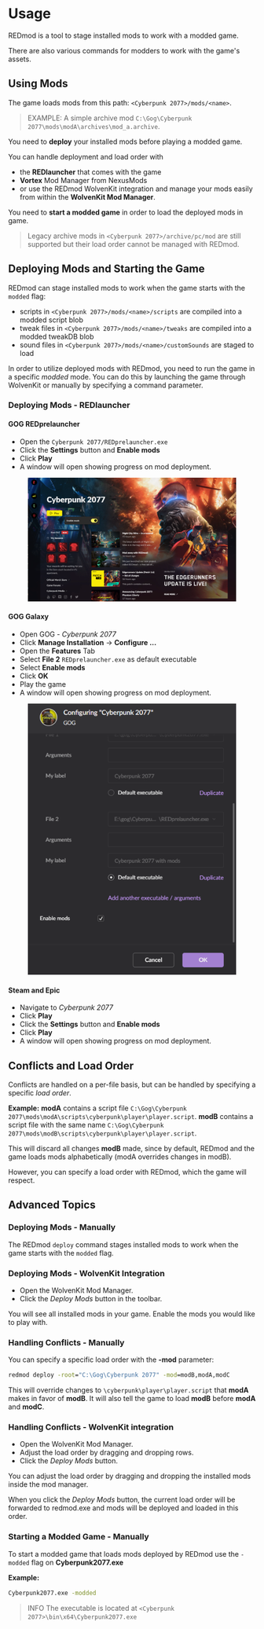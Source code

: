 # Usage

REDmod is a tool to stage installed mods to work with a modded game.

There are also various commands for modders to work with the game's assets.

## Using Mods

The game loads mods from this path: `<Cyberpunk 2077>/mods/<name>`.

> EXAMPLE: A simple archive mod `C:\Gog\Cyberpunk 2077\mods\modA\archives\mod_a.archive`.

You need to **deploy** your installed mods before playing a modded game.

You can handle deployment and load order with

- the **REDlauncher** that comes with the game
- **Vortex** Mod Manager from NexusMods
- or use the REDmod WolvenKit integration and manage your mods easily from within the **WolvenKit Mod Manager**.

You need to **start a modded game** in order to load the deployed mods in game.

> Legacy archive mods in `<Cyberpunk 2077>/archive/pc/mod` are still supported but their load order cannot be managed with REDmod.

## Deploying Mods and Starting the Game

REDmod can stage installed mods to work when the game starts with the `modded` flag:

- scripts in `<Cyberpunk 2077>/mods/<name>/scripts` are compiled into a modded script blob
- tweak files in `<Cyberpunk 2077>/mods/<name>/tweaks` are compiled into a modded tweakDB blob
- sound files in `<Cyberpunk 2077>/mods/<name>/customSounds` are staged to load

In order to utilize deployed mods with REDmod, you need to run the game in a specific *modded* mode. You can do this by launching the game through WolvenKit or manually by specifying a command parameter.

### Deploying Mods - REDlauncher

#### **GOG REDprelauncher**

- Open the `Cyberpunk 2077/REDprelauncher.exe`
- Click the **Settings** button and **Enable mods**
- Click **Play**
- A window will open showing progress on mod deployment.

<figure><img src="../../../.gitbook/assets/gog_prelauncher.png" alt=""><figcaption></figcaption></figure>

#### **GOG Galaxy**

- Open GOG - *Cyberpunk 2077*
- Click **Manage Installation** -> **Configure ...**
- Open the **Features** Tab
- Select **File 2** `REDprelauncher.exe` as default executable
- Select **Enable mods**
- Click **OK**
- Play the game
- A window will open showing progress on mod deployment.

<figure><img src="../../../.gitbook/assets/redmod_gog.png" alt=""><figcaption></figcaption></figure>

#### **Steam** and **Epic**

- Navigate to *Cyberpunk 2077*
- Click **Play**
- Click the **Settings** button and **Enable mods**
- Click **Play**
- A window will open showing progress on mod deployment.

## Conflicts and Load Order

Conflicts are handled on a per-file basis, but can be handled by specifying a specific *load order*.

**Example:**
**modA** contains a script file `C:\Gog\Cyberpunk 2077\mods\modA\scripts\cyberpunk\player\player.script`.
**modB** contains a script file with the same name `C:\Gog\Cyberpunk 2077\mods\modB\scripts\cyberpunk\player\player.script`.

This will discard all changes **modB** made, since by default, REDmod and the game loads mods alphabetically (modA overrides changes in modB).

However, you can specify a load order with REDmod, which the game will respect.

## Advanced Topics

### Deploying Mods - Manually

The REDmod `deploy` command stages installed mods to work when the game starts with the `modded` flag.

### Deploying Mods - WolvenKit Integration

- Open the WolvenKit Mod Manager.
- Click the *Deploy Mods* button in the toolbar.

You will see all installed mods in your game. Enable the mods you would like to play with.

### Handling Conflicts - Manually

You can specify a specific load order with the **-mod** parameter:

```cmd
redmod deploy -root="C:\Gog\Cyberpunk 2077" -mod=modB,modA,modC
```

This will override changes to `\cyberpunk\player\player.script` that **modA** makes in favor of **modB**.
It will also tell the game to load **modB** before **modA** and **modC**.

### Handling Conflicts - WolvenKit integration

- Open the WolvenKit Mod Manager.
- Adjust the load order by dragging and dropping rows.
- Click the *Deploy Mods* button.

You can adjust the load order by dragging and dropping the installed mods inside the mod manager.

When you click the *Deploy Mods* button, the current load order will be forwarded to redmod.exe and mods will be deployed and loaded in this order.

### Starting a Modded Game - Manually

To start a modded game that loads mods deployed by REDmod use the `-modded` flag on **Cyberpunk2077.exe**

**Example:**

```cmd
Cyberpunk2077.exe -modded
```

> INFO The executable is located at `<Cyberpunk 2077>\bin\x64\Cyberpunk2077.exe`
